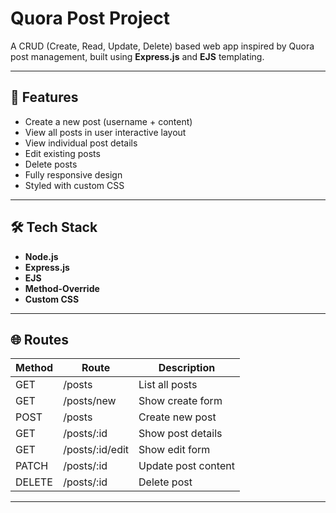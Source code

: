 ﻿# Quora Post Project

A CRUD (Create, Read, Update, Delete) based web app inspired by Quora post management, built using **Express.js** and **EJS** templating.

---

## 🚀 Features

- Create a new post (username + content)
- View all posts in user interactive layout
- View individual post details
- Edit existing posts
- Delete posts
- Fully responsive design
- Styled with custom CSS

---

## 🛠 Tech Stack

- **Node.js**
- **Express.js**
- **EJS**
- **Method-Override**
- **Custom CSS**

---

## 🌐 Routes

| Method | Route                | Description           |
|--------|----------------------|-----------------------|
| GET    | /posts                | List all posts        |
| GET    | /posts/new            | Show create form      |
| POST   | /posts                | Create new post       |
| GET    | /posts/:id            | Show post details     |
| GET    | /posts/:id/edit       | Show edit form        |
| PATCH  | /posts/:id            | Update post content   |
| DELETE | /posts/:id            | Delete post           |

---

